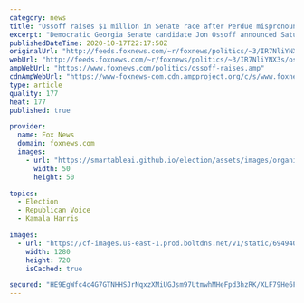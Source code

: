 ```yaml
---
category: news
title: "Ossoff raises $1 million in Senate race after Perdue mispronounces Kamala Harris's name"
excerpt: "Democratic Georgia Senate candidate Jon Ossoff announced Saturday that his campaign raised $1 million after Sen. David Perdue, R-Ga., appeared to mock the name of democratic vice presidential candidate Kamala Harris at a rally Friday. "
publishedDateTime: 2020-10-17T22:17:50Z
originalUrl: "http://feeds.foxnews.com/~r/foxnews/politics/~3/IR7NliYNX3s/ossoff-raises"
webUrl: "http://feeds.foxnews.com/~r/foxnews/politics/~3/IR7NliYNX3s/ossoff-raises"
ampWebUrl: "https://www.foxnews.com/politics/ossoff-raises.amp"
cdnAmpWebUrl: "https://www-foxnews-com.cdn.ampproject.org/c/s/www.foxnews.com/politics/ossoff-raises.amp"
type: article
quality: 177
heat: 177
published: true

provider:
  name: Fox News
  domain: foxnews.com
  images:
    - url: "https://smartableai.github.io/election/assets/images/organizations/foxnews.com-50x50.jpg"
      width: 50
      height: 50

topics:
  - Election
  - Republican Voice
  - Kamala Harris

images:
  - url: "https://cf-images.us-east-1.prod.boltdns.net/v1/static/694940094001/081a6c40-dd52-414e-8d63-9ca720cac7f7/518c3dc2-a2a5-402c-ae4b-77e7c7f5058e/1280x720/match/image.jpg"
    width: 1280
    height: 720
    isCached: true

secured: "HE9EgWfc4c4G7GTNHHSJrNqxzXMiUGJsm97UtmwhMHeFpd3hzRK/XLF79He6FmEk/lNY5m17zCg0LGvKyL36lg5inbCpIg7sNY0PwkzNf9RpaSOH7jy9P1OVHRfXeajeZeRH5pPlNWbn62nTeP74rL+mLddVFcoTWfnMe2VzCUV6N6i90tqacQ9QxeyH66wMjTrmXV+u6KFNrmd54NV5D5EyiwL3T/KhXA5xS2A1xPluGn2YCm6bIZrsfbP2ZteTNDw4CnYSfJgtlhH5VL6X6zeZ5etU6K3xulsXA5ZqbqvSRRVg7qaBKiYzBXs+p0jDr2KryapFyDJbbEzheBAbF1XYUYfFWuKzRf2iMohiF9o=;ZVqBxsazjx4/xYiLlfjQ4g=="
---
```


